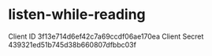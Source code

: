 # listen-while-reading


Client ID 3f13e714d6ef42c7a69ccdf06ae170ea
Client Secret 439321ed51b745d38b660807dfbbc03f
